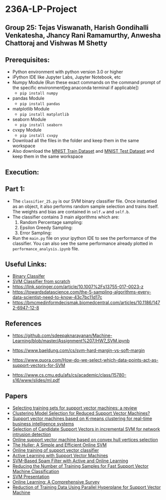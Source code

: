 # 236A-LP-Project
## Group 25: Tejas Viswanath, Harish Gondihalli Venkatesha, Jhancy Rani Ramamurthy, Anwesha Chattoraj and Vishwas M Shetty

## Prerequisites:
- Python environment with python version 3.0 or higher
- iPython IDE like Jupyter Labs, Jupyter Notebook, etc
- Numpy Module (Run these exact commands on the command prompt of the specific environment[eg:anaconda terminal if applicable])
  - `pip install numpy`
- pandas Module
  - `pip install pandas`
- matplotlib Module
  - `pip install matplotlib`
- seaborn Module
  - `pip install seaborn`
- cvxpy Module
  - `pip install cvxpy`
- Download all the files in the folder and keep them in the same workspace
- Also download the [MNIST Train Dataset](https://www.kaggle.com/lailaelmahmoudi123/binary-classification-for-the-mnist-dataset/data?select=train.csv) and [MNIST Test Dataset](https://www.kaggle.com/lailaelmahmoudi123/binary-classification-for-the-mnist-dataset/data?select=test.csv) and keep them in the same workspace

## Execution:
## Part 1:
- The `classifier_25.py` is our SVM binary classifier file. Once instantied as an object, it also performs random sample selection and trains itself. The weights and bias are contained in `self.w` and `self.b`.
- The classifier contains 3 main algorithms which are:
  1. Random Percentage sampling:
  2. Epsilon Greedy Sampling:
  3. Error Sampling:
- Run the `main.py` file on your ipython IDE to see the performance of the classifier. You can also see the same performance already plotted in `performance_analysis.ipynb` file.

## Useful Links:
- [Binary Classifer](https://www.kaggle.com/lailaelmahmoudi123/binary-classification-for-the-mnist-dataset)
- [SVM Classifier from scratch](https://towardsdatascience.com/svm-implementation-from-scratch-python-2db2fc52e5c2)
- https://link.springer.com/article/10.1007%2Fs13755-017-0023-z
- https://towardsdatascience.com/the-5-sampling-algorithms-every-data-scientist-need-to-know-43c7bc11d17c
- https://bmcmedinformdecismak.biomedcentral.com/articles/10.1186/1472-6947-12-8

## References
- https://github.com/sdeepaknarayanan/Machine-Learning/blob/master/Assignment%207/HW7_SVM.ipynb  

- https://www.baeldung.com/cs/svm-hard-margin-vs-soft-margin
- https://www.quora.com/How-do-we-select-which-data-points-act-as-support-vectors-for-SVM
- https://www.cs.cmu.edu/afs/cs/academic/class/15780-s16/www/slides/ml.pdf


## Papers
- [Selecting training sets for support vector machines: a review](https://link.springer.com/content/pdf/10.1007/s10462-017-9611-1.pdf)
- [Clustering Model Selection for Reduced Support Vector Machines?](https://citeseerx.ist.psu.edu/viewdoc/download?doi=10.1.1.102.9904&rep=rep1&type=pdf)
- [Support vector machines based on K-means clustering for real-time business intelligence systems](https://citeseerx.ist.psu.edu/viewdoc/download?doi=10.1.1.96.7836&rep=rep1&type=pdf)
- [Selection of Candidate Support Vectors in incremental SVM for network intrusion detection](https://www.sciencedirect.com/science/article/pii/S0167404814000996)
- [Online support vector machine based on convex hull vertices selection](https://pubmed.ncbi.nlm.nih.gov/24808380/)
- [The Huller: A Simple and Efficient Online SVM](https://link.springer.com/content/pdf/10.1007/11564096_48.pdf)    
- [ Online training of support vector classifier](https://www.sciencedirect.com/science/article/pii/S0031320303000384)
- [Active Learning with Support Vector Machines](http://image.diku.dk/jank/papers/WIREs2014.pdf)
- [SVM-Based Spam Filter with Active and Online Learning](https://citeseerx.ist.psu.edu/viewdoc/download?doi=10.1.1.109.5961&rep=rep1&type=pdf)
- [Reducing the Number of Training Samples for Fast Support Vector Machine Classification](https://www.researchgate.net/profile/Saman-Halgamuge/publication/235009071_Reducing_the_number_of_training_samples_for_Fast_Support_Vector_Machine_Classification/links/0f31752ee3e62e4790000000/Reducing-the-number-of-training-samples-for-Fast-Support-Vector-Machine-Classification.pdf)
- [SVM Presentation](https://edisciplinas.usp.br/pluginfile.php/5078086/course/section/5978682/svm2.pdf)
- [Online Learning: A Comprehensive Survey](https://arxiv.org/pdf/1802.02871.pdf)
- [Reduction of Training Data Using Parallel Hyperplane for Support Vector Machine](https://www.tandfonline.com/doi/full/10.1080/08839514.2019.1583449?scroll=top&needAccess=true)



